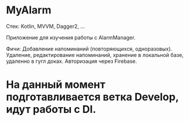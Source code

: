 # MyAlarm

Стек: Kotlin, MVVM, Dagger2, ...

Приложение для изучения работы с AlarmManager.

Фичи:
Добавление напоминаний (повторяющихся, одноразовых). Удаление, редактирование напоминаний, хранение в локальной базе, удаленно в гугл доках. Авторизация через Firebase.

# На данный момент подготавливается ветка Develop, идут работы с DI.

